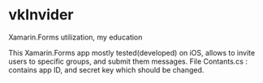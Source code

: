 # vkInvider
Xamarin.Forms utilization, my education

This Xamarin.Forms app mostly tested(developed) on iOS, allows to invite users to specific groups, and submit them messages. 
File Contants.cs : contains app ID, and secret key which should be changed.
